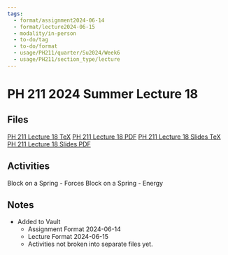 ```yaml
---
tags:
  - format/assignment2024-06-14
  - format/lecture2024-06-15
  - modality/in-person
  - to-do/tag
  - to-do/format
  - usage/PH211/quarter/Su2024/Week6
  - usage/PH211/section_type/lecture
---
```

# PH 211 2024 Summer Lecture 18
## Files
[PH 211 Lecture 18 TeX](PH_211_Lecture_18.tex)
[PH 211 Lecture 18 PDF](PH_211_Lecture_18.pdf)
[PH 211 Lecture 18 Slides TeX](PH_211_Lecture_18_Slides.tex)
[PH 211 Lecture 18 Slides PDF](PH_211_Lecture_18_Slides.pdf)
## Activities
Block on a Spring - Forces
Block on a Spring - Energy
## Notes
* Added to Vault
	* Assignment Format 2024-06-14
	* Lecture Format 2024-06-15
	* Activities not broken into separate files yet.